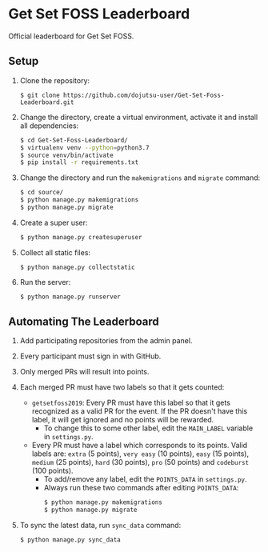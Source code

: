 # Get Set FOSS Leaderboard

Official leaderboard for Get Set FOSS.

## Setup

1. Clone the repository:

    ```
    $ git clone https://github.com/dojutsu-user/Get-Set-Foss-Leaderboard.git
    ```

2. Change the directory, create a virtual environment, activate it and install all dependencies:

    ```bash
    $ cd Get-Set-Foss-Leaderboard/
    $ virtualenv venv --python=python3.7
    $ source venv/bin/activate
    $ pip install -r requirements.txt
    ```

3. Change the directory and run the `makemigrations` and `migrate` command:

    ```bash
    $ cd source/
    $ python manage.py makemigrations
    $ python manage.py migrate
    ```

4. Create a super user:

    ```bash
    $ python manage.py createsuperuser
    ```

5. Collect all static files:

   ```
   $ python manage.py collectstatic
   ```

6. Run the server:

    ```bash
    $ python manage.py runserver
    ```

## Automating The Leaderboard

1. Add participating repositories from the admin panel.
2. Every participant must sign in with GitHub.
3. Only merged PRs will result into points.
4. Each merged PR must have two labels so that it gets counted:

    * `getsetfoss2019`: Every PR must have this label so that it gets recognized as a valid PR for the event. If the PR doesn't have this label, it will get ignored and no points will be rewarded.
        * To change this to some other label, edit the `MAIN_LABEL` variable in `settings.py`.
    * Every PR must have a label which corresponds to its points. Valid labels are: `extra` (5 points), `very easy` (10 points), `easy` (15 points), `medium` (25 points), `hard` (30 points), `pro` (50 points) and `codeburst` (100 points).
        * To add/remove any label, edit the `POINTS_DATA` in `settings.py`.
        * Always run these two commands after editing `POINTS_DATA`:
            ```bash
            $ python manage.py makemigrations
            $ python manage.py migrate
            ```
5. To sync the latest data, run `sync_data` command:
    ```bash
    $ python manage.py sync_data
    ```
